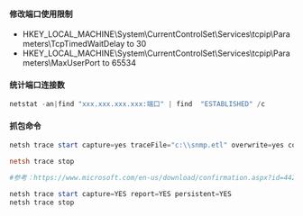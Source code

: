 #### 修改端口使用限制

- HKEY_LOCAL_MACHINE\System\CurrentControlSet\Services\tcpip\Parameters\TcpTimedWaitDelay to 30
- HKEY_LOCAL_MACHINE\System\CurrentControlSet\Services\tcpip\Parameters\MaxUserPort to 65534

#### 统计端口连接数

```powershell
netstat -an|find "xxx.xxx.xxx.xxx:端口" | find  "ESTABLISHED" /c
```

#### 抓包命令

```powershell
netsh trace start capture=yes traceFile="c:\\snmp.etl" overwrite=yes correlation=no protocol=tcp ipv4.address=11.11.11.11

netsh trace stop

#参考：https://www.microsoft.com/en-us/download/confirmation.aspx?id=44226
```

```powershell
netsh trace start capture=YES report=YES persistent=YES
netsh trace stop
```





